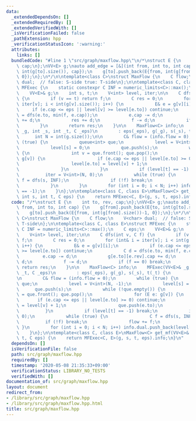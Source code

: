 ```yaml
---
data:
  _extendedDependsOn: []
  _extendedRequiredBy: []
  _extendedVerifiedWith: []
  _isVerificationFailed: false
  _pathExtension: hpp
  _verificationStatusIcon: ':warning:'
  attributes:
    links: []
  bundledCode: "#line 1 \"src/graph/maxflow.hpp\"\n/*\nstruct E {\n    int to, rev,\
    \ cap;\n};\nVV<E> g;\nauto add_edge = [&](int from, int to, int cap) {\n    g[from].push_back(E{to,\
    \ int(g[to].size()), cap});\n    g[to].push_back(E{from, int(g[from].size())-1,\
    \ 0});\n};\n*/\n\ntemplate<class C>\nstruct MaxFlow {\n    C flow;\n    V<char>\
    \ dual;  // false: S-side true: T-side\n};\n\ntemplate<class C, class E>\nstruct\
    \ MFExec {\n    static constexpr C INF = numeric_limits<C>::max();\n    C eps;\n\
    \    VV<E>& g;\n    int s, t;\n    V<int> level, iter;\n\n    C dfs(int v, C f)\
    \ {\n        if (v == t) return f;\n        C res = 0;\n        for (int& i =\
    \ iter[v]; i < int(g[v].size()); i++) {\n            E& e = g[v][i];\n       \
    \     if (e.cap <= eps || level[v] >= level[e.to]) continue;\n            C d\
    \ = dfs(e.to, min(f, e.cap));\n            e.cap -= d;\n            g[e.to][e.rev].cap\
    \ += d;\n            res += d;\n            f -= d;\n            if (f == 0) break;\n\
    \        }\n        return res;\n    }\n\n    MaxFlow<C> info;\n    MFExec(VV<E>&\
    \ _g, int _s, int _t, C _eps)\n        : eps(_eps), g(_g), s(_s), t(_t) {\n  \
    \      int N = int(g.size());\n\n        C& flow = (info.flow = 0);\n        while\
    \ (true) {\n            queue<int> que;\n            level = V<int>(N, -1);\n\
    \            level[s] = 0;\n            que.push(s);\n            while (!que.empty())\
    \ {\n                int v = que.front(); que.pop();\n                for (E e:\
    \ g[v]) {\n                    if (e.cap <= eps || level[e.to] >= 0) continue;\n\
    \                    level[e.to] = level[v] + 1;\n                    que.push(e.to);\n\
    \                }\n            }\n            if (level[t] == -1) break;\n  \
    \          iter = V<int>(N, 0);\n            while (true) {\n                C\
    \ f = dfs(s, INF);\n                if (!f) break;\n                flow += f;\n\
    \            }\n        }\n        for (int i = 0; i < N; i++) info.dual.push_back(level[i]\
    \ == -1);\n    }\n};\n\ntemplate<class C, class E>\nMaxFlow<C> get_mf(VV<E>& g,\
    \ int s, int t, C eps) {\n    return MFExec<C, E>(g, s, t, eps).info;\n}\n"
  code: "/*\nstruct E {\n    int to, rev, cap;\n};\nVV<E> g;\nauto add_edge = [&](int\
    \ from, int to, int cap) {\n    g[from].push_back(E{to, int(g[to].size()), cap});\n\
    \    g[to].push_back(E{from, int(g[from].size())-1, 0});\n};\n*/\n\ntemplate<class\
    \ C>\nstruct MaxFlow {\n    C flow;\n    V<char> dual;  // false: S-side true:\
    \ T-side\n};\n\ntemplate<class C, class E>\nstruct MFExec {\n    static constexpr\
    \ C INF = numeric_limits<C>::max();\n    C eps;\n    VV<E>& g;\n    int s, t;\n\
    \    V<int> level, iter;\n\n    C dfs(int v, C f) {\n        if (v == t) return\
    \ f;\n        C res = 0;\n        for (int& i = iter[v]; i < int(g[v].size());\
    \ i++) {\n            E& e = g[v][i];\n            if (e.cap <= eps || level[v]\
    \ >= level[e.to]) continue;\n            C d = dfs(e.to, min(f, e.cap));\n   \
    \         e.cap -= d;\n            g[e.to][e.rev].cap += d;\n            res +=\
    \ d;\n            f -= d;\n            if (f == 0) break;\n        }\n       \
    \ return res;\n    }\n\n    MaxFlow<C> info;\n    MFExec(VV<E>& _g, int _s, int\
    \ _t, C _eps)\n        : eps(_eps), g(_g), s(_s), t(_t) {\n        int N = int(g.size());\n\
    \n        C& flow = (info.flow = 0);\n        while (true) {\n            queue<int>\
    \ que;\n            level = V<int>(N, -1);\n            level[s] = 0;\n      \
    \      que.push(s);\n            while (!que.empty()) {\n                int v\
    \ = que.front(); que.pop();\n                for (E e: g[v]) {\n             \
    \       if (e.cap <= eps || level[e.to] >= 0) continue;\n                    level[e.to]\
    \ = level[v] + 1;\n                    que.push(e.to);\n                }\n  \
    \          }\n            if (level[t] == -1) break;\n            iter = V<int>(N,\
    \ 0);\n            while (true) {\n                C f = dfs(s, INF);\n      \
    \          if (!f) break;\n                flow += f;\n            }\n       \
    \ }\n        for (int i = 0; i < N; i++) info.dual.push_back(level[i] == -1);\n\
    \    }\n};\n\ntemplate<class C, class E>\nMaxFlow<C> get_mf(VV<E>& g, int s, int\
    \ t, C eps) {\n    return MFExec<C, E>(g, s, t, eps).info;\n}\n"
  dependsOn: []
  isVerificationFile: false
  path: src/graph/maxflow.hpp
  requiredBy: []
  timestamp: '2020-05-08 21:35:33+09:00'
  verificationStatus: LIBRARY_NO_TESTS
  verifiedWith: []
documentation_of: src/graph/maxflow.hpp
layout: document
redirect_from:
- /library/src/graph/maxflow.hpp
- /library/src/graph/maxflow.hpp.html
title: src/graph/maxflow.hpp
---
```


